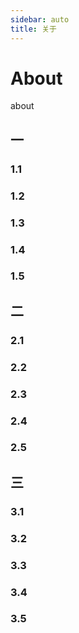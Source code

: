 ```yaml
---
sidebar: auto
title: 关于
---
```


# About

about

## 一
### 1.1
### 1.2
### 1.3
### 1.4
### 1.5

## 二
### 2.1
### 2.2
### 2.3
### 2.4
### 2.5

## 三
### 3.1
### 3.2
### 3.3
### 3.4
### 3.5